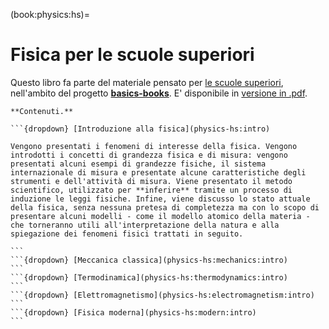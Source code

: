 (book:physics:hs)=
# Fisica per le scuole superiori

Questo libro fa parte del materiale pensato per [le scuole superiori](https://basics2022.github.io/bbooks-hs), nell'ambito del progetto [**basics-books**](https://basics2022.github.io/bbooks). E' disponibile in [versione in .pdf](_build/latex/book.pdf).


````{only} html
**Contenuti.**

```{dropdown} [Introduzione alla fisica](physics-hs:intro)

Vengono presentati i fenomeni di interesse della fisica. Vengono introdotti i concetti di grandezza fisica e di misura: vengono presentati alcuni esempi di grandezze fisiche, il sistema internazionale di misura e presentate alcune caratteristiche degli strumenti e dell'attività di misura. Viene presentato il metodo scientifico, utilizzato per **inferire** tramite un processo di induzione le leggi fisiche. Infine, viene discusso lo stato attuale della fisica, senza nessuna pretesa di completezza ma con lo scopo di presentare alcuni modelli - come il modello atomico della materia - che torneranno utili all'interpretazione della natura e alla spiegazione dei fenomeni fisici trattati in seguito.

```
```{dropdown} [Meccanica classica](physics-hs:mechanics:intro)
```
```{dropdown} [Termodinamica](physics-hs:thermodynamics:intro)
```
```{dropdown} [Elettromagnetismo](physics-hs:electromagnetism:intro)
```
```{dropdown} [Fisica moderna](physics-hs:modern:intro)
```

````


<!--
```{raw} html
<iframe src="./../../media/test_applet.html" width="450" height="300" style="border:none;"></iframe>
```
-->
<!--
**basics-books project.**
Questo materiale fa parte del progetto **basics-books**. Il materiale prodotto è navigabile partendo dalla [landing page](https://basics2022.github.io/bbooks), e pubblicamente disponibile nel [repository](https://github.com/Basics2022).

In particolare questo libro fa parte del materiale pensato per le [**scuole superiori**](https://basics2022.github.io/bbooks-hs). Il materiale è disponibile:
- [versione in .pdf](https://www.github.com/Basics2022/bbooks-physics-hs/blob/master/_build/latex/book.pdf) scaricabile
- in versione online all'indirizzo: [https://basics2022.github.io/bbooks-physics-hs/intro.html](https://basics2022.github.io/bbooks-physics-hs/intro.html)
-->
